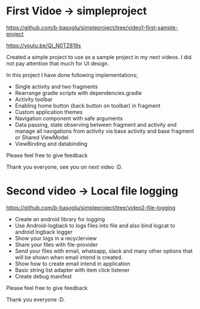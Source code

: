 # First Vidoe -> simpleproject


https://github.com/b-basoglu/simpleproject/tree/video1-first-sample-project

https://youtu.be/QI_N0TZ819s

Created a simple project to use as a sample project in my next videos. I did not pay attention that much for UI design.

In this project I have done following implementations;

* Single activity and two fragments
* Rearrange gradle scripts with dependencies.gradle
* Activity toolbar
* Enabling home button (back button on toolbar) in fragment
* Custom application themes
* Navigation component with safe arguments
* Data passing, state observing between fragment and activity and manage all navigations from activity via base activity and base fragment or Shared ViewModel
* ViewBinding and databinding

Please feel free to give feedback

Thank you everyone, see you on next video :D.

# Second video -> Local file logging

https://github.com/b-basoglu/simpleproject/tree/video2-file-logging

* Create an android library for logging
* Use Android-logback to logs files into file and also bind logcat to android logback logger
* Show your logs in a recyclerview
* Share your files with file-provider
* Send your files with email, whatsapp, slack and many other options that will be shown when email intend is created.
* Show how to create email intend in application
* Basic string list adapter with item click listener
* Create debug manifest

Please feel free to give feedback

Thank you everyone :D.
